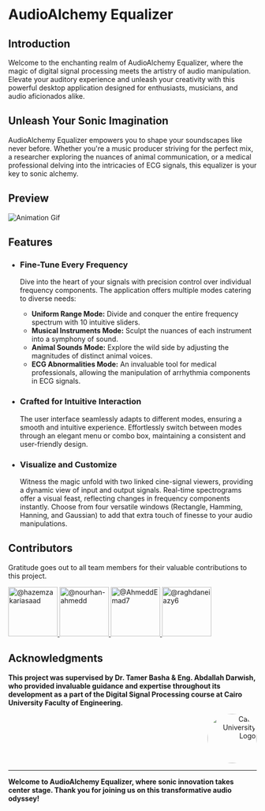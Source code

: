 # **AudioAlchemy Equalizer**

## Introduction

Welcome to the enchanting realm of AudioAlchemy Equalizer, where the magic of digital signal processing meets the artistry of audio manipulation. Elevate your auditory experience and unleash your creativity with this powerful desktop application designed for enthusiasts, musicians, and audio aficionados alike.

## Unleash Your Sonic Imagination

AudioAlchemy Equalizer empowers you to shape your soundscapes like never before. Whether you're a music producer striving for the perfect mix, a researcher exploring the nuances of animal communication, or a medical professional delving into the intricacies of ECG signals, this equalizer is your key to sonic alchemy.

## Preview
![Animation Gif](Demo.gif)

## Features

 - ### Fine-Tune Every Frequency
   Dive into the heart of your signals with precision control over individual frequency components. The application offers multiple modes catering to diverse needs:
   
    - **Uniform Range Mode:** Divide and conquer the entire frequency spectrum with 10 intuitive sliders.
    - **Musical Instruments Mode:** Sculpt the nuances of each instrument into a symphony of sound.
    - **Animal Sounds Mode:** Explore the wild side by adjusting the magnitudes of distinct animal voices.
    - **ECG Abnormalities Mode:** An invaluable tool for medical professionals, allowing the manipulation of arrhythmia components in ECG signals.
  
  - ### Crafted for Intuitive Interaction
    The user interface seamlessly adapts to different modes, ensuring a smooth and intuitive experience. Effortlessly switch between modes through an elegant menu or combo box, maintaining a consistent and user-friendly design.
   
 - ### Visualize and Customize
    Witness the magic unfold with two linked cine-signal viewers, providing a dynamic view of input and output signals. Real-time spectrograms offer a visual feast, reflecting changes in frequency components instantly. Choose from four versatile windows (Rectangle, Hamming, Hanning, and Gaussian) to add that extra touch of finesse to your audio manipulations.

## Contributors

Gratitude goes out to all team members for their valuable contributions to this project.

<div align="left">
  <a href="https://github.com/hazemzakariasaad">
    <img src="https://github.com/hazemzakariasaad.png" width="100px" alt="@hazemzakariasaad">
  </a>
  <a href="https://github.com/nourhan-ahmedd">
    <img src="https://github.com/nourhan-ahmedd.png" width="100px" alt="@nourhan-ahmedd">
  </a>
  <a href="https://github.com/AhmeddEmad7">
    <img src="https://github.com/AhmeddEmad7.png" width="100px" alt="@AhmeddEmad7">
  </a>
  <a href="https://github.com/raghdaneiazyy6">
    <img src="https://github.com/raghdaneiazyy6.png" width="100px" alt="@raghdaneiazy6">
  </a>
</div>

## Acknowledgments

**This project was supervised by Dr. Tamer Basha & Eng. Abdallah Darwish, who provided invaluable guidance and expertise throughout its development as a part of the Digital Signal Processing course at Cairo University Faculty of Engineering.**

<div style="text-align: right">
    <img src="https://imgur.com/Wk4nR0m.png" alt="Cairo University Logo" width="100" style="border-radius: 50%;"/>
</div>

---
**Welcome to AudioAlchemy Equalizer, where sonic innovation takes center stage. Thank you for joining us on this transformative audio odyssey!**


